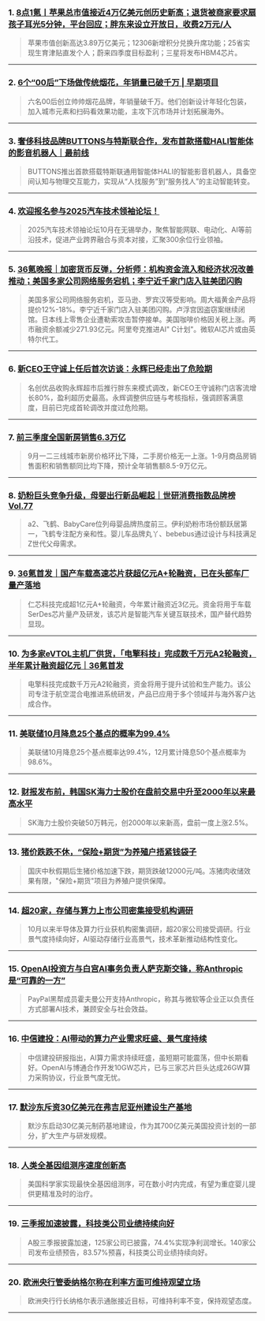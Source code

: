 ### 1. [8点1氪丨苹果总市值接近4万亿美元创历史新高；退货被商家要求扇孩子耳光5分钟，平台回应；胖东来设立开放日，收费2万元/人](https://36kr.com/p/3518187061681033?f=rss)

> 苹果市值创新高达3.89万亿美元；12306新增积分兑换升席功能；25省实现生育津贴直发个人；蔚来四季度目标盈利；三星将发布HBM4芯片。

---


### 2. [6个“00后”下场做传统烟花，年销量已破千万 | 早期项目](https://36kr.com/p/3517393577516169?f=rss)

> 六名00后创立帅帅烟花品牌，年销量破千万。他们创新设计年轻化包装，加入城市元素和扫码看效果功能，主攻下沉市场并计划拓展海外。

---


### 3. [奢侈科技品牌BUTTONS与特斯联合作，发布首款搭载HALI智能体的影音机器人｜最前线](https://36kr.com/p/3517360668204167?f=rss)

> BUTTONS推出首款搭载特斯联通用智能体HALI的智能影音机器人，具备空间认知与物理交互能力，实现从“人找服务”到“服务找人”的主动智能转变。

---


### 4. [欢迎报名参与2025汽车技术领袖论坛！](https://36kr.com/p/3517305230678914?f=rss)

> 2025汽车技术领袖论坛10月在无锡举办，聚焦智能网联、电动化、AI等前沿技术，促进产业跨界融合与资本对接，汇聚300余位行业领袖。

---


### 5. [36氪晚报｜加密货币反弹，分析师：机构资金流入和经济状况改善推动；美国多家公司网络服务宕机；李宁近千家门店入驻美团闪购](https://36kr.com/p/3517340704283526?f=rss)

> 美国多家公司网络服务宕机，亚马逊、罗宾汉等受影响。周大福黄金产品将提价12%-18%。李宁近千家门店入驻美团闪购。卢浮宫因盗窃案继续闭馆。日本线上零售企业遭勒索攻击暂停接单。美国咖啡价格因关税上涨。两市融资余额减少271.93亿元。阿里夸克推进AI" C计划"。微软AI芯片或由英特尔代工。

---


### 6. [新CEO王守诚上任后首次访谈：永辉已经走出了危险期](https://36kr.com/p/3517188914945155?f=rss)

> 名创优品收购永辉超市后推行胖东来模式调改，新CEO王守诚称门店客流增长80%，盈利超历史最高。永辉调整供应链与考核指标，强调顾客满意度，目前已完成首轮调改并度过危险期。

---


### 7. [前三季度全国新房销售6.3万亿](https://36kr.com/p/3516983082687619?f=rss)

> 9月一二三线城市新房价格环比下降，二手房价格无一上涨。1-9月商品房销售面积和销售额同比均下降，预计全年销售额8.5-9万亿元。

---


### 8. [奶粉巨头竞争升级，母婴出行新品崛起｜世研消费指数品牌榜Vol.77](https://36kr.com/p/3516938107919234?f=rss)

> a2、飞鹤、BabyCare位列母婴品牌热度前三。伊利奶粉市场份额跃居第一，飞鹤专注配方亲和性。婴儿车品牌丸丫、bebebus通过设计与科技满足Z世代父母需求。

---


### 9. [36氪首发｜国产车载高速芯片获超亿元A+轮融资，已在头部车厂量产落地](https://36kr.com/p/3516959544253570?f=rss)

> 仁芯科技完成超1亿元A+轮融资，今年累计融资近3亿元。资金将用于车载SerDes芯片量产及研发，该芯片是智能汽车关键互联技术，国产替代趋势显现。

---


### 10. [为多家eVTOL主机厂供货，「电擎科技」完成数千万元A2轮融资，半年累计融资超亿元｜36氪首发](https://36kr.com/p/3516918788168584?f=rss)

> 电擎科技完成数千万元A2轮融资，资金将用于提升试验和生产能力。该公司专注于航空混合电推进系统研发，产品已应用于多个领域并与海外客户达成合作。

---


### 11. [美联储10月降息25个基点的概率为99.4%](https://36kr.com/newsflashes/3518181681224837?f=rss)

> 美联储10月降息25个基点概率达99.4%，12月累计降息50个基点概率为98.6%。

---


### 12. [财报发布前，韩国SK海力士股价在盘前交易中升至2000年以来最高水平](https://36kr.com/newsflashes/3518187839691651?f=rss)

> SK海力士股价突破50万韩元，创2000年以来新高，盘前一度上涨2.5%。

---


### 13. [猪价跌跌不休，“保险+期货”为养殖户捂紧钱袋子](https://36kr.com/newsflashes/3518179955874697?f=rss)

> 国庆中秋假期后生猪价格加速下跌，期货跌破12000元/吨。冻猪肉收储效果有限，"保险+期货"项目为养殖户提供保障。

---


### 14. [超20家，存储与算力上市公司密集接受机构调研](https://36kr.com/newsflashes/3518179127696256?f=rss)

> 10月以来半导体及算力行业获机构密集调研，超20家公司接受调研。行业景气度持续向好，AI驱动存储行业高景气，技术革新推动结构性变化。

---


### 15. [OpenAI投资方与白宫AI事务负责人萨克斯交锋，称Anthropic是“可靠的一方”](https://36kr.com/newsflashes/3518178233195651?f=rss)

> PayPal黑帮成员霍夫曼公开支持Anthropic，称其与微软等企业正以负责任方式部署AI技术，兼顾安全与社会效益。

---


### 16. [中信建投：AI带动的算力产业需求旺盛、景气度持续](https://36kr.com/newsflashes/3518174774549637?f=rss)

> 中信建投研报指出，AI算力需求持续旺盛，虽短期可能震荡，但中长期看好。OpenAI与博通合作开发10GW芯片，已与三家芯片巨头达成26GW算力采购协议，行业景气度无忧。

---


### 17. [默沙东斥资30亿美元在弗吉尼亚州建设生产基地](https://36kr.com/newsflashes/3518173576715401?f=rss)

> 默沙东启动30亿美元制药基地建设，作为其700亿美元美国投资计划的一部分，扩大生产与研发规模。

---


### 18. [人类全基因组测序速度创新高](https://36kr.com/newsflashes/3518172218989698?f=rss)

> 美国科学家实现最快全基因组测序，可在数小时内完成，有望为重症婴儿提供更精准及时的治疗。

---


### 19. [三季报加速披露，科技类公司业绩持续向好](https://36kr.com/newsflashes/3518168680487817?f=rss)

> A股三季报披露加速，125家公司已披露，74.4%实现净利润增长。140家公司发布业绩预告，83.57%预喜，科技类公司业绩持续向好。

---


### 20. [欧洲央行管委纳格尔称在利率方面可维持观望立场](https://36kr.com/newsflashes/3518161771502729?f=rss)

> 欧洲央行行长纳格尔表示通胀接近目标，可维持利率不变，保持观望态度。

---

